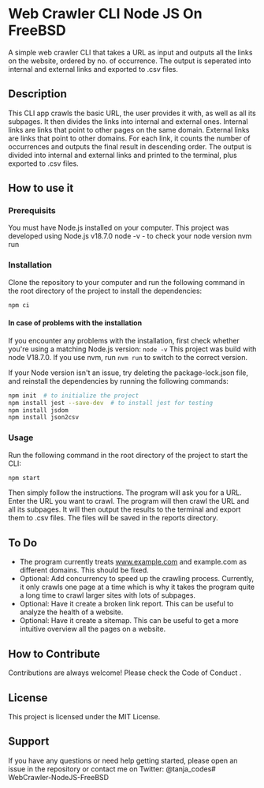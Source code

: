 # Web Crawler CLI Node JS On FreeBSD
A simple web crawler CLI that takes a URL as input and outputs all the links on the website, ordered by no. of occurrence. The output is seperated into internal and external links and exported to .csv files.

## Description
This CLI app crawls the basic URL, the user provides it with, as well as all its subpages. It then divides the links into internal and external ones. Internal links are links that point to other pages on the same domain. External links are links that point to other domains.
For each link, it counts the number of occurrences and outputs the final result in descending order. The output is divided into internal and external links and printed to the terminal, plus exported to .csv files.

## How to use it

### Prerequisits
You must have Node.js installed on your computer. This project was developed using Node.js v18.7.0
node -v - to check your node version
nvm run  
### Installation
Clone the repository to your computer and run the following command in the root directory of the project to install the dependencies:
``` bash
npm ci
```
#### In case of problems with the installation
If you encounter any problems with the installation, first check whether you're using a matching Node.js version: `node -v`
This project was build with node V18.7.0. If you use nvm, run `nvm run` to switch to the correct version.

If your Node version isn't an issue, try deleting the package-lock.json file, and reinstall the dependencies by running the following commands:

``` bash
npm init  # to initialize the project
npm install jest --save-dev  # to install jest for testing
npm install jsdom
npm install json2csv
```
### Usage
Run the following command in the root directory of the project to start the CLI:
``` bash
npm start 
```
Then simply follow the instructions.
The program will ask you for a URL. Enter the URL you want to crawl. The program will then crawl the URL and all its subpages. It will then output the results to the terminal and export them to .csv files. The files will be saved in the reports directory.


## To Do
- The program currently treats www.example.com and example.com as different domains. This should be fixed.
- Optional: Add concurrency to speed up the crawling process. Currently, it only crawls one page at a time which is why it takes the program quite a long time to crawl larger sites with lots of subpages.
- Optional: Have it create a broken link report. This can be useful to analyze the health of a website.
- Optional: Have it create a sitemap. This can be useful to get a more intuitive overview all the pages on a website.

## How to Contribute
Contributions are always welcome! Please check the Code of Conduct .

## License
This project is licensed under the MIT License.

## Support
If you have any questions or need help getting started, please open an issue in the repository or contact me on Twitter: @tanja_codes# WebCrawler-NodeJS-FreeBSD
